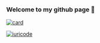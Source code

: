 ### Welcome to my github page 👋

[![card](https://github-readme-stats.vercel.app/api?username=matheus-antiqueira&theme=default)](https://github.com/matheus-antiqueira/)

[![iuricode](https://github-readme-stats.vercel.app/api/top-langs/?username=matheus-antiqueira&hide=html&layout=compact&theme=default)](https://github.com/matheus-antiqueira/)


